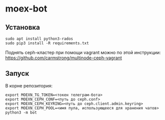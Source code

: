 # moex-bot

## Установка

```shell
sudo apt install python3-rados
sudo pip3 install -R requirements.txt
```

Поднять ceph-кластер при помощи vagrant можно по этой инструкции:
https://github.com/carmstrong/multinode-ceph-vagrant

## Запуск
В корне репозитория:
```shell
export MOEXN_TG_TOKEN=<токен телеграм-бота>
export MOEXN_CEPH_CONF=<путь до ceph.conf>
export MOEXN_CEPH_KEYRING=<путь до ceph.client.admin.keyring>
export MOEXN_CEPH_POOL=<имя пула, использующееся для хранения чатов>
python3 -m bot
```
